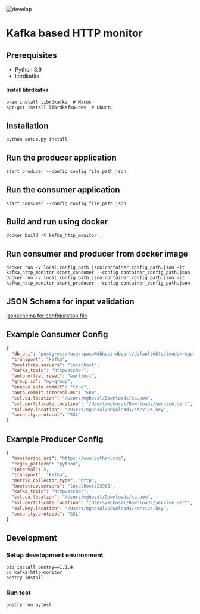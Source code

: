 ![develop](https://github.com/mrinmoyghosal/kafka-http-monitor/workflows/build/badge.svg?branch=develop)

# Kafka based HTTP monitor

## Prerequisites
* Python 3.9
* librdkafka

#### Install librdkafka
```
brew install librdkafka  # Macos
apt-get install librdkafka-dev  # Ubuntu 
```

## Installation
```
python setup.py install
```
## Run the producer application
```
start_producer --config config_file_path.json
```
## Run the consumer application
```
start_consumer --config config_file_path.json
```

## Build and run using docker
```
docker build -t kafka_http_monitor .
```
## Run consumer and producer from docker image
```
docker run -v local_config_path.json:container_config_path.json -it kafka_http_monitor start_consumer --config container_config_path.json
docker run -v local_config_path.json:container_config_path.json -it kafka_http_monitor start_producer --config container_config_path.json

```
## JSON Schema for input validation

[jsonschema for configuration file ](config/schema.py)

## Example Consumer Config
```json
{
  "db_uri": "postgres://user:pass@dbhost:dbport/defaultdb?sslmode=require",
  "transport": "kafka",
  "bootstrap.servers": "localhost",
  "kafka_topic": "httpwatcher",
  "auto.offset.reset": "earliest",
  "group.id": "my-group",
  "enable.auto.commit": "true",
  "auto.commit.interval.ms": "500",
  "ssl.ca.location": "/Users/mghosal/Downloads/ca.pem",
  "ssl.certificate.location": "/Users/mghosal/Downloads/service.cert",
  "ssl.key.location": "/Users/mghosal/Downloads/service.key",
  "security.protocol": "SSL"
}
```
## Example Producer Config
```json
{
  "monitoring_uri": "https://www.python.org",
  "regex_pattern": "python",
  "interval": 5,
  "transport": "kafka",
  "metric_collector_type": "http",
  "bootstrap.servers": "localhost:23908",
  "kafka_topic": "httpwatcher",
  "ssl.ca.location": "/Users/mghosal/Downloads/ca.pem",
  "ssl.certificate.location": "/Users/mghosal/Downloads/service.cert",
  "ssl.key.location": "/Users/mghosal/Downloads/service.key",
  "security.protocol": "SSL"
}
```

## Development

### Setup development environment
```
pip install poetry==1.1.4
cd kafka-http-monitor
poetry install
```
### Run test
```
poetry run pytest
```
